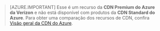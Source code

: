 > [AZURE.IMPORTANT] Esse é um recurso da **CDN Premium do Azure da Verizon** e não está disponível com produtos da **CDN Standard do Azure**. Para obter uma comparação dos recursos de CDN, confira [Visão geral da CDN do Azure](cdn-overview.md#azure-cdn-features).